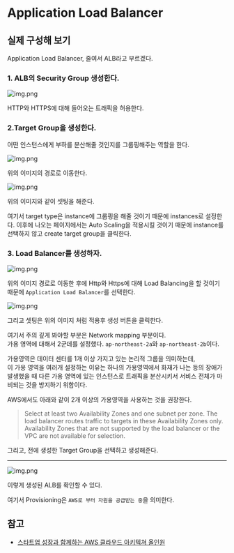 # Application Load Balancer


## 실제 구성해 보기

Application Load Balancer, 줄여서 ALB라고 부르겠다.

### 1. ALB의 Security Group 생성한다.

![img.png](images/alb01.png)

HTTP와 HTTPS에 대해 들어오는 트래픽을 허용한다.

### 2.Target Group을 생성한다.

어떤 인스턴스에게 부하를 분산해줄 것인지를 그룹핑해주는 역할을 한다.

![img.png](images/alb02.png)

위의 이미지의 경로로 이동한다.

![img.png](images/alb03.png)

위의 이미지와 같이 셋팅을 해준다. 

여기서 target type은 instance에 그룹핑을 해줄 것이기 때문에 instances로 설정한다.
이후에 나오는 페이지에서는  Auto Scaling을 적용시킬 것이기 때문에 instance를 선택하지 않고 create target group을 클릭한다.


### 3. Load Balancer를 생성하자.

![img.png](images/alb04.png)

위의 이미지 경로로 이동한 후에 Http와 Https에 대해 Load Balancing을 할 것이기 때문에  `Application Load Balancer`를 선택한다.

![img.png](images/alb05.png)

그리고 셋팅은 위의 이미지 처럼 적용후 생성 버튼을 클릭한다.

여기서 주의 깊게 봐야할 부분은 Network mapping 부분이다.  
가용 영역에 대해서 2군데를 설정했다. `ap-northeast-2a`와 `ap-northeast-2b`이다.

가용영역은 데이터 센터를 1개 이상 가지고 있는 논리적 그룹을 의미하는데,  
이 가용 영역을 여러개 설정하는 이유는 하나의 가용영역에서 화재가 나는 등의 장애가 발생했을 때 다른 가용 영역에 있는 인스턴스로 트래픽을 분산시키서 서비스 전체가 마비되는 것을 방지하기 위함이다.

AWS에서도 아래와 같이 2개 이상의 가용영역을 사용하는 것을 권장한다.
> Select at least two Availability Zones and one subnet per zone. The load balancer routes traffic to targets in these Availability Zones only. Availability Zones that are not supported by the load balancer or the VPC are not available for selection.

그리고, 전에 생성한 Target Group을 선택하고 생성해준다.

---

![img.png](images/alb06.png)

이렇게 생성된 ALB를 확인할 수 있다.  

여기서 Provisioning은 `AWS로 부터 자원을 공급받는 중`을 의미한다. 


## 참고

* [스타트업 성장과 함께하는 AWS 클라우드 아키텍쳐 올인원](https://www.inflearn.com/course/%EC%8A%A4%ED%83%80%ED%8A%B8%EC%97%85-with-aws-1)
